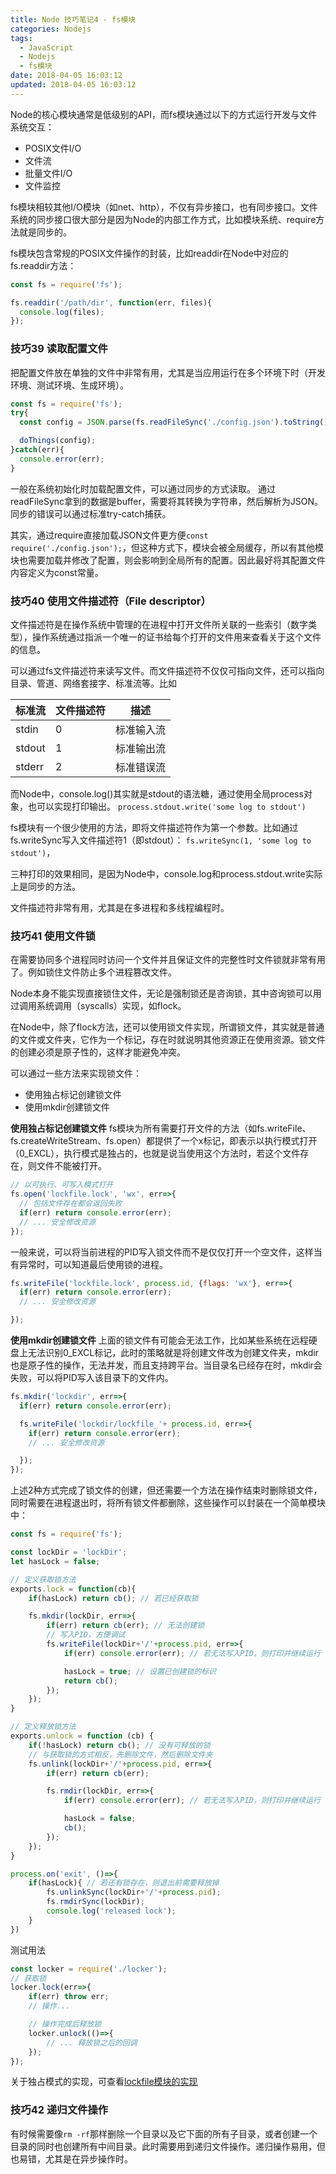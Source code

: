 ```yaml
---
title: Node 技巧笔记4 - fs模块
categories: Nodejs
tags:
  - JavaScript
  - Nodejs
  - fs模块
date: 2018-04-05 16:03:12
updated: 2018-04-05 16:03:12
---
```


Node的核心模块通常是低级别的API，而fs模块通过以下的方式运行开发与文件系统交互：
- POSIX文件I/O
- 文件流
- 批量文件I/O
- 文件监控

fs模块相较其他I/O模块（如net、http），不仅有异步接口，也有同步接口。文件系统的同步接口很大部分是因为Node的内部工作方式，比如模块系统、require方法就是同步的。

fs模块包含常规的POSIX文件操作的封装，比如readdir在Node中对应的fs.readdir方法：
```js
const fs = require('fs');

fs.readdir('/path/dir', function(err, files){
  console.log(files);
});
```

### 技巧39 读取配置文件
把配置文件放在单独的文件中非常有用，尤其是当应用运行在多个环境下时（开发环境、测试环境、生成环境）。

```js
const fs = require('fs');
try{
  const config = JSON.parse(fs.readFileSync('./config.json').toString());

  doThings(config);
}catch(err){
  console.error(err);
}
```
一般在系统初始化时加载配置文件，可以通过同步的方式读取。
通过readFileSync拿到的数据是buffer，需要将其转换为字符串，然后解析为JSON。
同步的错误可以通过标准try-catch捕获。

其实，通过require直接加载JSON文件更方便`const require('./config.json');`，但这种方式下，模块会被全局缓存，所以有其他模块也需要加载并修改了配置，则会影响到全局所有的配置。因此最好将其配置文件内容定义为const常量。

### 技巧40 使用文件描述符（File descriptor）
文件描述符是在操作系统中管理的在进程中打开文件所关联的一些索引（数字类型），操作系统通过指派一个唯一的证书给每个打开的文件用来查看关于这个文件的信息。

可以通过fs文件描述符来读写文件。而文件描述符不仅仅可指向文件，还可以指向目录、管道、网络套接字、标准流等。比如

| 标准流 | 文件描述符 | 描述 |
| - | - | - |
| stdin | 0 | 标准输入流 |
| stdout | 1 | 标准输出流 |
| stderr | 2 | 标准错误流 |

而Node中，console.log()其实就是stdout的语法糖，通过使用全局process对象，也可以实现打印输出。
`process.stdout.write('some log to stdout')`

fs模块有一个很少使用的方法，即将文件描述符作为第一个参数。比如通过fs.writeSync写入文件描述符1（即stdout）：
`fs.writeSync(1, 'some log to stdout')`，

三种打印的效果相同，是因为Node中，console.log和process.stdout.write实际上是同步的方法。

文件描述符非常有用，尤其是在多进程和多线程编程时。

### 技巧41 使用文件锁
在需要协同多个进程同时访问一个文件并且保证文件的完整性时文件锁就非常有用了。例如锁住文件防止多个进程篡改文件。

Node本身不能实现直接锁住文件，无论是强制锁还是咨询锁，其中咨询锁可以用过调用系统调用（syscalls）实现，如flock。

在Node中，除了flock方法，还可以使用锁文件实现，所谓锁文件，其实就是普通的文件或文件夹，它作为一个标记，存在时就说明其他资源正在使用资源。锁文件的创建必须是原子性的，这样才能避免冲突。

可以通过一些方法来实现锁文件：
- 使用独占标记创建锁文件
- 使用mkdir创建锁文件

**使用独占标记创建锁文件**
fs模块为所有需要打开文件的方法（如fs.writeFile、fs.createWriteStream、fs.open）都提供了一个x标记，即表示以执行模式打开（0_EXCL），执行模式是独占的，也就是说当使用这个方法时，若这个文件存在，则文件不能被打开。
```js
// 以可执行、可写入模式打开
fs.open('lockfile.lock', 'wx', err=>{
  // 包括文件存在都会返回失败
  if(err) return console.error(err);
  // ... 安全修改资源
});
```

一般来说，可以将当前进程的PID写入锁文件而不是仅仅打开一个空文件，这样当有异常时，可以知道最后使用锁的进程。
```js
fs.writeFile('lockfile.lock', process.id, {flags: 'wx'}, err=>{
  if(err) return console.error(err);
  // ... 安全修改资源

});
```

**使用mkdir创建锁文件**
上面的锁文件有可能会无法工作，比如某些系统在远程硬盘上无法识别0_EXCL标记，此时的策略就是将创建文件改为创建文件夹，mkdir也是原子性的操作，无法并发，而且支持跨平台。当目录名已经存在时，mkdir会失败，可以将PID写入该目录下的文件内。
```js
fs.mkdir('lockdir', err=>{
  if(err) return console.error(err);

  fs.writeFile('lockdir/lockfile_'+ process.id, err=>{
    if(err) return console.error(err);
    // ... 安全修改资源

  });
});
```

上述2种方式完成了锁文件的创建，但还需要一个方法在操作结束时删除锁文件，同时需要在进程退出时，将所有锁文件都删除，这些操作可以封装在一个简单模块中：
```js
const fs = require('fs');

const lockDir = 'lockDir';
let hasLock = false;

// 定义获取锁方法
exports.lock = function(cb){
    if(hasLock) return cb(); // 若已经获取锁

    fs.mkdir(lockDir, err=>{
        if(err) return cb(err); // 无法创建锁
        // 写入PID，方便调试
        fs.writeFile(lockDir+'/'+process.pid, err=>{
            if(err) console.error(err); // 若无法写入PID，则打印并继续运行

            hasLock = true; // 设置已创建锁的标识
            return cb();
        });
    });
}

// 定义释放锁方法
exports.unlock = function (cb) {
    if(!hasLock) return cb(); // 没有可释放的锁
    // 与获取锁的方式相反，先删除文件，然后删除文件夹
    fs.unlink(lockDir+'/'+process.pid, err=>{
        if(err) return cb(err);

        fs.rmdir(lockDir, err=>{
            if(err) console.error(err); // 若无法写入PID，则打印并继续运行

            hasLock = false;
            cb();
        });
    });
}

process.on('exit', ()=>{
    if(hasLock){ // 若还有锁存在，则退出前需要释放掉
        fs.unlinkSync(lockDir+'/'+process.pid);
        fs.rmdirSync(lockDir);
        console.log('released lock');
    }
})
```

测试用法
```js
const locker = require('./locker');
// 获取锁
locker.lock(err=>{
    if(err) throw err;
    // 操作...

    // 操作完成后释放锁
    locker.unlock(()=>{
        // ... 释放锁之后的回调
    });
});
```

关于独占模式的实现，可查看[lockfile模块的实现](https://github.com/npm/lockfile)

### 技巧42 递归文件操作
有时候需要像`rm -rf`那样删除一个目录以及它下面的所有子目录，或者创建一个目录的同时也创建所有中间目录。此时需要用到递归文件操作。递归操作易用，但也易错，尤其是在异步操作时。

